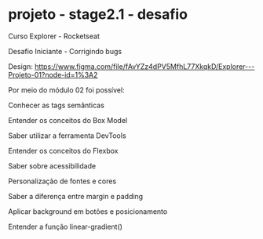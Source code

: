 # projeto - stage2.1 - desafio

Curso Explorer - Rocketseat

Desafio Iniciante - Corrigindo bugs

Design: https://www.figma.com/file/fAvYZz4dPV5MfhL77XkqkD/Explorer---Projeto-01?node-id=1%3A2

Por meio do módulo 02 foi possível:

Conhecer as tags semânticas

Entender os conceitos do Box Model

Saber utilizar a ferramenta DevTools

Entender os conceitos do Flexbox

Saber sobre acessibilidade

Personalização de fontes e cores

Saber a diferença entre margin e padding

Aplicar background em botões e posicionamento

Entender a função linear-gradient()

